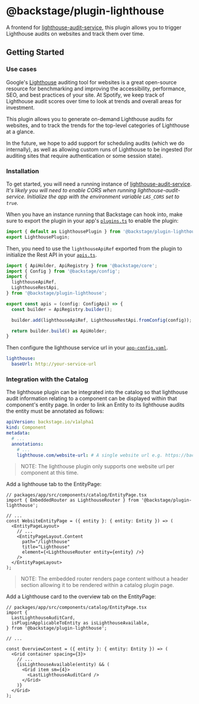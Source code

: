 # @backstage/plugin-lighthouse

A frontend for [lighthouse-audit-service](https://github.com/spotify/lighthouse-audit-service), this plugin allows you to trigger Lighthouse audits on websites and track them over time.

## Getting Started

### Use cases

Google's [Lighthouse](https://developers.google.com/web/tools/lighthouse) auditing tool for websites
is a great open-source resource for benchmarking and improving the accessibility, performance, SEO, and best practices of your site.
At Spotify, we keep track of Lighthouse audit scores over time to look at trends and overall areas for investment.

This plugin allows you to generate on-demand Lighthouse audits for websites, and to track the trends for the
top-level categories of Lighthouse at a glance.

In the future, we hope to add support for scheduling audits (which we do internally), as well as allowing
custom runs of Lighthouse to be ingested (for auditing sites that require authentication or some session state).

### Installation

To get started, you will need a running instance of [lighthouse-audit-service](https://github.com/spotify/lighthouse-audit-service).
_It's likely you will need to enable CORS when running lighthouse-audit-service. Initialize the app
with the environment variable `LAS_CORS` set to `true`._

When you have an instance running that Backstage can hook into, make sure to export the plugin in
your app's [`plugins.ts`](https://github.com/spotify/backstage/blob/master/packages/app/src/plugins.ts)
to enable the plugin:

```js
import { default as LighthousePlugin } from '@backstage/plugin-lighthouse';
export LighthousePlugin;
```

Then, you need to use the `lighthouseApiRef` exported from the plugin to initialize the Rest API in
your [`apis.ts`](https://github.com/spotify/backstage/blob/master/packages/app/src/apis.ts).

```js
import { ApiHolder, ApiRegistry } from '@backstage/core';
import { Config } from '@backstage/config';
import {
  lighthouseApiRef,
  LighthouseRestApi,
} from '@backstage/plugin-lighthouse';

export const apis = (config: ConfigApi) => {
  const builder = ApiRegistry.builder();

  builder.add(lighthouseApiRef, LighthouseRestApi.fromConfig(config));

  return builder.build() as ApiHolder;
}
```

Then configure the lighthouse service url in your [`app-config.yaml`](https://github.com/spotify/backstage/blob/master/app-config.yaml).

```yaml
lighthouse:
  baseUrl: http://your-service-url
```

### Integration with the Catalog

The lighthouse plugin can be integrated into the catalog so that lighthouse audit information relating to a component
can be displayed within that component's entity page. In order to link an Entity to its lighthouse audits the entity
must be annotated as follows:

```yaml
apiVersion: backstage.io/v1alpha1
kind: Component
metadata:
  # ...
  annotations:
    # ...
    lighthouse.com/website-url: # A single website url e.g. https://backstage.io/
```

> NOTE: The lighthouse plugin only supports one website url per component at this time.

Add a lighthouse tab to the EntityPage:

```tsx
// packages/app/src/components/catalog/EntityPage.tsx
import { EmbeddedRouter as LighthouseRouter } from '@backstage/plugin-lighthouse';

// ...
const WebsiteEntityPage = ({ entity }: { entity: Entity }) => (
  <EntityPageLayout>
    // ...
    <EntityPageLayout.Content
      path="/lighthouse"
      title="Lighthouse"
      element={<LighthouseRouter entity={entity} />}
    />
  </EntityPageLayout>
);
```

> NOTE: The embedded router renders page content without a header section allowing it to be rendered within a
> catalog plugin page.

Add a Lighthouse card to the overview tab on the EntityPage:

```tsx
// packages/app/src/components/catalog/EntityPage.tsx
import {
  LastLighthouseAuditCard,
  isPluginApplicableToEntity as isLighthouseAvailable,
} from '@backstage/plugin-lighthouse';

// ...

const OverviewContent = ({ entity }: { entity: Entity }) => (
  <Grid container spacing={3}>
    // ...
    {isLighthouseAvailable(entity) && (
      <Grid item sm={4}>
        <LastLighthouseAuditCard />
      </Grid>
    )}
  </Grid>
);
```
